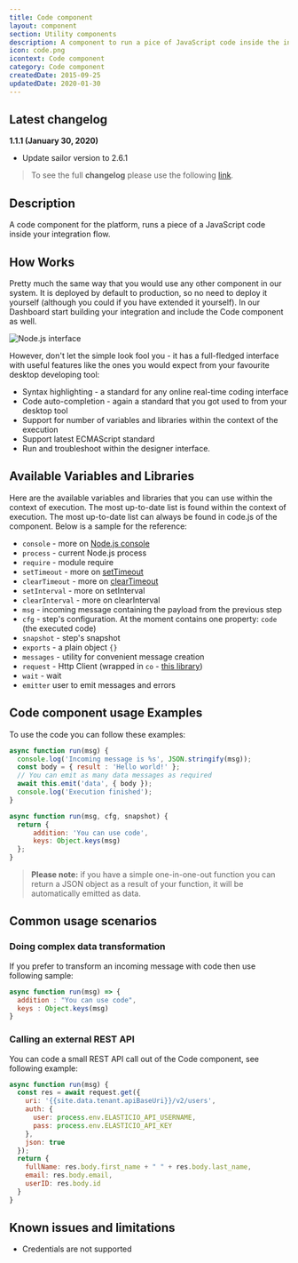 ```yaml
---
title: Code component
layout: component
section: Utility components
description: A component to run a pice of JavaScript code inside the integration.
icon: code.png
icontext: Code component
category: Code component
createdDate: 2015-09-25
updatedDate: 2020-01-30
---
```


## Latest changelog

**1.1.1 (January 30, 2020)**

* Update sailor version to 2.6.1

> To see the full **changelog** please use the following [link](/components/code/changelog).

## Description

A code component for the platform, runs a piece of a JavaScript code inside your
integration flow.

## How Works

Pretty much the same way that you would use any other component in our system.
It is deployed by default to production, so no need to deploy it yourself
(although you could if you have extended it yourself). In our Dashboard start
building your integration and include the Code component as well.

![Node.js interface](https://user-images.githubusercontent.com/2523461/68778086-f3678280-0632-11ea-9e9c-d2a888fd5788.png)

However, don't let the simple look fool you - it has a full-fledged interface
with useful features like the ones you would expect from your
favourite desktop developing tool:

*   Syntax highlighting - a standard for any online real-time coding interface
*   Code auto-completion - again a standard that you got used to from your desktop tool
*   Support for number of variables and libraries within the context of the execution
*   Support latest ECMAScript standard
*   Run and troubleshoot within the designer interface.

## Available Variables and Libraries

Here are the available variables and libraries that you can use within the context
of execution. The most up-to-date list is found within the context of execution.
The most up-to-date list can always be found in code.js of the component. Below
is a sample for the reference:

-   `console` - more on [Node.js console](https://nodejs.org/dist/latest-v5.x/docs/api/console.html)
-   `process` - current Node.js process
-   `require` - module require
-   `setTimeout` - more on [setTimeout](https://nodejs.org/dist/latest-v5.x/docs/api/timers.html)
-   `clearTimeout` - more on [clearTimeout](https://nodejs.org/dist/latest-v5.x/docs/api/timers.html)
-   `setInterval` - more on setInterval
-   `clearInterval` - more on clearInterval
-   `msg` - incoming message containing the payload from the previous step
-   `cfg` - step's configuration. At the moment contains one property: `code` (the executed code)
-   `snapshot` - step's snapshot
-   `exports` - a plain object `{}`
-   `messages` - utility for convenient message creation
-   `request` - Http Client (wrapped in `co` - [this library](https://www.npmjs.com/package/co-request))
-   `wait` - wait
-   `emitter` user to emit messages and errors

## Code component usage Examples

To use the code you can follow these examples:


```javascript
async function run(msg) {
  console.log('Incoming message is %s', JSON.stringify(msg));
  const body = { result : 'Hello world!' };
  // You can emit as many data messages as required
  await this.emit('data', { body });
  console.log('Execution finished');
}
```

```javascript
async function run(msg, cfg, snapshot) {
  return {
      addition: 'You can use code',
      keys: Object.keys(msg)
  };
}
```

> **Please note:** if you have a simple one-in-one-out function you can return a
> JSON object as a result of your function, it will be automatically emitted as data.

## Common usage scenarios

### Doing complex data transformation

If you prefer to transform an incoming message with code then use following sample:

```javascript
async function run(msg) => {
  addition : "You can use code",
  keys : Object.keys(msg)
}
```

### Calling an external REST API

You can code a small REST API call out of the Code component, see
following example:

```javascript
async function run(msg) {
  const res = await request.get({
    uri: '{{site.data.tenant.apiBaseUri}}/v2/users',
    auth: {
      user: process.env.ELASTICIO_API_USERNAME,
      pass: process.env.ELASTICIO_API_KEY
    },
    json: true
  });
  return {
    fullName: res.body.first_name + " " + res.body.last_name,
    email: res.body.email,
    userID: res.body.id
  }
}
```

## Known issues and limitations

-   Credentials are not supported
